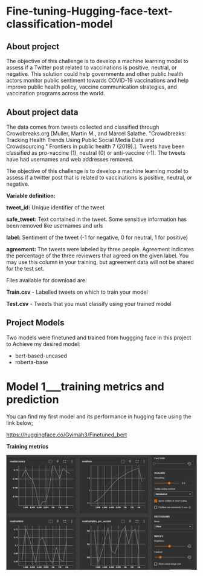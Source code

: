 # Fine-tuning-Hugging-face-text-classification-model

## About project
The objective of this challenge is to develop a machine learning model to assess if a Twitter post related to vaccinations is positive, neutral, or negative. This solution could help governments and other public health actors monitor public sentiment towards COVID-19 vaccinations and help improve public health policy, vaccine communication strategies, and vaccination programs across the world.

## About project data
The data comes from tweets collected and classified through Crowdbreaks.org [Muller, Martin M., and Marcel Salathe. "Crowdbreaks: Tracking Health Trends Using Public Social Media Data and Crowdsourcing." Frontiers in public health 7 (2019).]. Tweets have been classified as pro-vaccine (1), neutral (0) or anti-vaccine (-1). The tweets have had usernames and web addresses removed.

The objective of this challenge is to develop a machine learning model to assess if a twitter post that is related to vaccinations is positive, neutral, or negative.

**Variable definition:**

**tweet_id:** Unique identifier of the tweet

**safe_tweet:** Text contained in the tweet. Some sensitive information has been removed like usernames and urls

**label:** Sentiment of the tweet (-1 for negative, 0 for neutral, 1 for positive)

**agreement:** The tweets were labeled by three people. Agreement indicates the percentage of the three reviewers that agreed on the given label. You may use this column in your training, but agreement data will not be shared for the test set.

Files available for download are:

**Train.csv** - Labelled tweets on which to train your model

**Test.csv** - Tweets that you must classify using your trained model

## Project Models

 Two models were finetuned and trained from huggging face in this project to Achieve my desired model:
* bert-based-uncased
* roberta-base

# Model 1___training metrics and prediction

You can find my first model and its performance in hugging face using the link below;

https://huggingface.co/Gyimah3/Finetuned_bert

**Training metrics**

![1](https://github.com/Gyimah3/Fine-tuning-Hugging-face-text-classification-model/blob/main/training_metrics%20screenshots-time%20series/Screenshot%202023-01-17%20210612.png)











































































